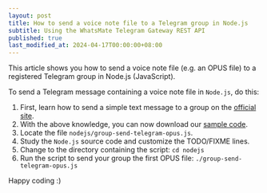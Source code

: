 ```yaml
---
layout: post
title: How to send a voice note file to a Telegram group in Node.js
subtitle: Using the WhatsMate Telegram Gateway REST API
published: true
last_modified_at: 2024-04-17T00:00:00+08:00
---
```


This article shows you how to send a voice note file (e.g. an OPUS file) to a registered Telegram group in Node.js (JavaScript).



To send a Telegram message containing a voice note file in `Node.js`, do this:

1. First, learn how to send a simple text message to a group on the [official site](https://www.whatsmate.net/telegram-group-message-api.html). 
2. With the above knowledge, you can now download our [sample code](https://github.com/whatsmate/telegram-demos/archive/master.zip).
3. Locate the file `nodejs/group-send-telegram-opus.js`.  <script src="https://gist.github.com/whatsmate/a6b6c46cf6dbdf85f2a7d4405ebcfe7c.js"></script>
4. Study the `Node.js` source code and customize the TODO/FIXME lines.
5. Change to the directory containing the script: `cd nodejs`
6. Run the script to send your group the first OPUS file: `./group-send-telegram-opus.js`


Happy coding :) 


<br>
<script async src="//pagead2.googlesyndication.com/pagead/js/adsbygoogle.js"></script>
<ins class="adsbygoogle"
     style="display:inline-block;width:728px;height:90px"
     data-ad-client="ca-pub-7383487179928477"
     data-ad-slot="6959057004"></ins>
<script>
(adsbygoogle = window.adsbygoogle || []).push({});
</script>
<br>

